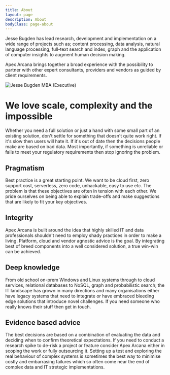 ```yaml
---
title: About
layout: page
description: About
bodyClass: page-about
---
```


Jesse Bugden has lead research, development and implementation on a wide range of projects such as;
content processing, data analysis, natural language processing, full-text search and index, graph and
the application of computer insights to augment human decision making.

Apex Arcana brings together a broad experience with the possibility to partner with other expert consultants, providers and vendors as guided by client requirements.

![Jesse Bugden MBA (Executive)](/images/jesse_square_730.jpg)

# We love scale, complexity and the impossible #

Whether you need a full solution or just a hand with some small part of an existing solution, don't settle for something that doesn't quite work right. If it's slow then users will hate it. If it's out of date then the decisions people make are based on bad data. Most importantly, if something is unreliable or fails to meet your regulatory requirements then stop ignoring the problem.

## Pragmatism ##

Best practice is a great starting point. We want to be cloud first, zero support cost, serverless, zero code, unhackable, easy to use etc. The problem is that these objectives are often in tension with each other. We pride ourselves on being able to explain trade-offs and make suggestions that are likely to fit your key objectives.

## Integrity ##

Apex Arcana is built around the idea that highly skilled IT and data professionals shouldn't need to employ shady practices in order to make a living. Platform, cloud and vendor agnostic advice is the goal. By integrating best of breed components into a well considered solution, a true win-win can be achieved.

## Deep knowledge ##

From old school on-prem Windows and Linux systems through to cloud services, relational databases to NoSQL, graph and probabilistic search; the IT landscape has grown in many directions and many organisations either have legacy systems that need to integrate or have embraced bleeding edge solutions that introduce novel challenges. If you need someone who really knows their stuff then get in touch. 

## Evidence based advice ##

The best decisions are based on a combination of evaluating the data and deciding when to confirm theoretical expectations. If you need to conduct a research spike to de-risk a project or feature consider Apex Arcana either in scoping the work or fully outsourcing it. Setting up a test and exploring the real behaviour of complex systems is sometimes the best way to minimise costly and embarrasing failures which so often come near the end of complex data and IT stretegic implementations.
